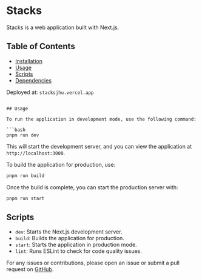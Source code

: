 
# Stacks

Stacks is a web application built with Next.js.
## Table of Contents

- [Installation](#installation)
- [Usage](#usage)
- [Scripts](#scripts)
- [Dependencies](#dependencies)


Deployed at: `stacksjhu.vercel.app`


```

## Usage

To run the application in development mode, use the following command:

```bash
pnpm run dev
```

This will start the development server, and you can view the application at `http://localhost:3000`.

To build the application for production, use:

```bash
pnpm run build
```

Once the build is complete, you can start the production server with:

```bash
pnpm run start
```

## Scripts

- `dev`: Starts the Next.js development server.
- `build`: Builds the application for production.
- `start`: Starts the application in production mode.
- `lint`: Runs ESLint to check for code quality issues.

For any issues or contributions, please open an issue or submit a pull request on [GitHub](https://github.com/your-username/stacks).
